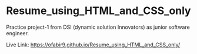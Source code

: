 # Resume_using_HTML_and_CSS_only
Practice project-1 from DSI (dynamic solution Innovators) as junior software engineer.

Live Link: https://ofabir9.github.io/Resume_using_HTML_and_CSS_only/
